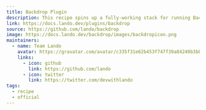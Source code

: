 ```yaml
---
title: Backdrop Plugin
description: This recipe spins up a fully-working stack for running Backdrop CMS applications.
link: https://docs.lando.dev/plugins/backdrop
source: https://github.com/lando/backdrop
image: https://docs.lando.dev/backdrop/images/backdropicon.png
maintainers:
  - name: Team Lando
    avatar: https://gravatar.com/avatar/c335f31e62b453f747f39a84240b3bbd
    links:
      - icon: github
        link: https://github.com/lando
      - icon: twitter
        link: https://twitter.com/devwithlando
tags:
  - recipe
  - official
---
```


